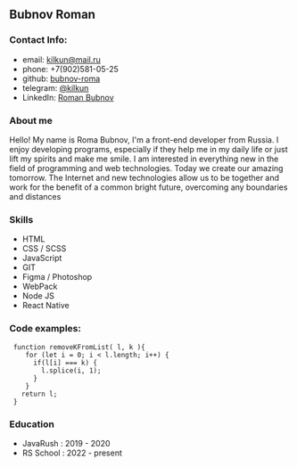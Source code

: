 ## Bubnov Roman

### Contact Info:  

* email: kilkun@mail.ru  
* phone: +7(902)581-05-25
* github: [bubnov-roma](https://github.com/Bubnov-Roma)
* telegram: [@kilkun](https://t.me/kilkun)
* LinkedIn: [Roman Bubnov](https://www.linkedin.com/in/roman-bubnov-591a0b1bb)

### About me

Hello! My name is Roma Bubnov, I'm a front-end developer from Russia. I enjoy developing programs, especially if they help me in my daily life or just lift my spirits and make me smile. I am interested in everything new in the field of programming and web technologies. Today we create our amazing tomorrow. The Internet and new technologies allow us to be together and work for the benefit of a common bright future, overcoming any boundaries and distances

### Skills

* HTML 
* CSS / SCSS
* JavaScript
* GIT 
* Figma / Photoshop
* WebPack
* Node JS
* React Native

### Code examples:

```
 function removeKFromList( l, k ){
    for (let i = 0; i < l.length; i++) {
      if(l[i] === k) {
        l.splice(i, 1);
      }
    }
   return l;
 }
```

### Education

* JavaRush : 2019 - 2020
* RS School : 2022 - present
